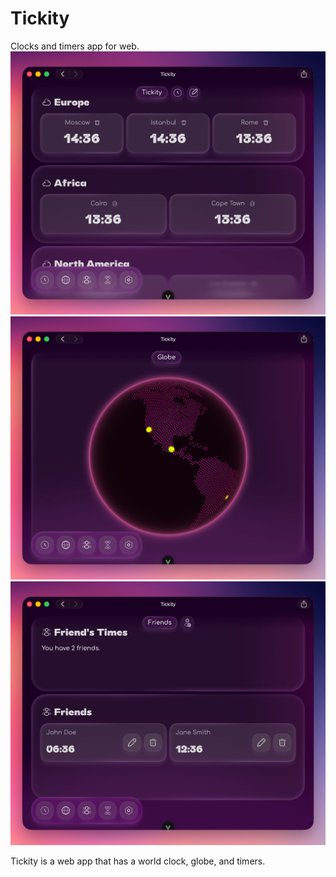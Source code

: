 # Tickity
Clocks and timers app for web.
![Screenshot](/images/Home-Screenshot.png)
![Globe Screenshot](/images/Globe-Screenshot.png)
![Friends Screenshot](/images/Friend-Screenshot.png)

Tickity is a web app that has a world clock, globe, and timers.

